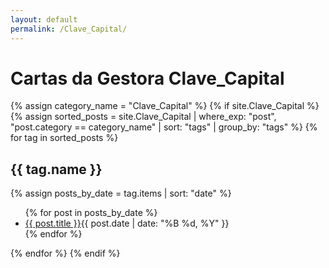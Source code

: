 ```yaml
---
layout: default
permalink: /Clave_Capital/
---
```


<h1>Cartas da Gestora Clave_Capital</h1>
{% assign category_name = "Clave_Capital" %}
{% if site.Clave_Capital %}
{% assign sorted_posts = site.Clave_Capital | where_exp: "post", "post.category == category_name" | sort: "tags" | group_by: "tags" %}
{% for tag in sorted_posts %}
<h2>{{ tag.name }}</h2>
{% assign posts_by_date = tag.items | sort: "date" %}
<ul>
{% for post in posts_by_date %}
<li><a href="{{ post.url | relative_url }}">{{ post.title }}</a><span>{{ post.date | date: "%B %d, %Y" }}</span></li>
{% endfor %}
</ul>
{% endfor %}
{% endif %}
